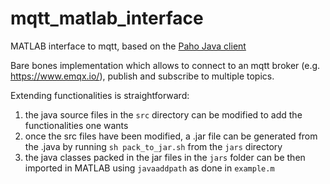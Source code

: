 # mqtt_matlab_interface
MATLAB interface to mqtt, based on the [Paho Java client](https://www.eclipse.org/paho/clients/java/)

Bare bones implementation which allows to connect to an mqtt broker (e.g. https://www.emqx.io/), publish and subscribe to multiple topics.

Extending functionalities is straightforward:
1. the java source files in the `src` directory can be modified to add the functionalities one wants
2. once the src files have been modified, a .jar file can be generated from the .java by running `sh pack_to_jar.sh` from the `jars` directory
3. the java classes packed in the jar files in the `jars` folder can be then imported in MATLAB using `javaaddpath` as done in `example.m`
